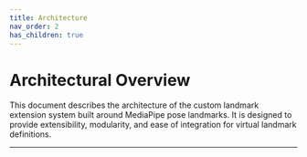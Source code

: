 ```yaml
---
title: Architecture
nav_order: 2
has_children: true
---
```

# Architectural Overview

This document describes the architecture of the custom landmark extension system built around MediaPipe pose landmarks. It is designed to provide extensibility, modularity, and ease of integration for virtual landmark definitions.

---
